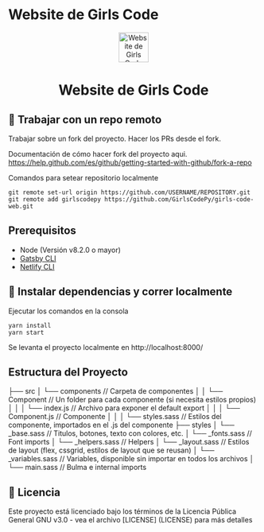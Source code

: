 # Website de Girls Code 
<p align="center">
  <a href="https://girlscode.netlify.app/">
    <img alt="Website de Girls Code" src="https://pbs.twimg.com/profile_images/1188603250288840704/16W27Bsc_400x400.jpg" width="60" />
  </a>
</p>
<h1 align="center">
  Website de Girls Code 
</h1>

## 🤖 Trabajar con un repo remoto 

Trabajar sobre un fork del proyecto. Hacer los PRs desde el fork. 

Documentación de cómo hacer fork del proyecto aqui.  https://help.github.com/es/github/getting-started-with-github/fork-a-repo

Comandos para setear repositorio localmente

```shell
git remote set-url origin https://github.com/USERNAME/REPOSITORY.git
git remote add girlscodepy https://github.com/GirlsCodePy/girls-code-web.git
```
## Prerequisitos

- Node (Versión v8.2.0 o mayor)
- [Gatsby CLI](https://www.gatsbyjs.org/docs/)
- [Netlify CLI](https://github.com/netlify/cli)

## 🚀 Instalar dependencias y correr localmente

Ejecutar los comandos en la consola 

```shell
yarn install 
yarn start 
```

Se levanta el proyecto localmente en http://localhost:8000/

## Estructura del Proyecto

├── src
│   └── components // Carpeta de componentes
│   │  └── Component // Un folder para cada componente (si necesita estilos propios)
│   │    │   └── index.js // Archivo para exponer el default export
│   │    │   └── Component.js // Componente
│   │    │   └── styles.sass // Estilos del componente, importados en el .js del componente
├── styles
│   └── _base.sass // Titulos, botones, texto con colores, etc.
│   └── _fonts.sass // Font imports
│   └── _helpers.sass // Helpers
│   └── _layout.sass // Estilos de layout (flex, cssgrid, estilos de layout que se reusan) 
│   └── _variables.sass // Variables, disponible sin importar en todos los archivos
│   └── main.sass // Bulma e internal imports



## 🤝 Licencia

Este proyecto está licenciado bajo los términos de la Licencia Pública General GNU v3.0 - vea el archivo [LICENSE] (LICENSE) para más detalles